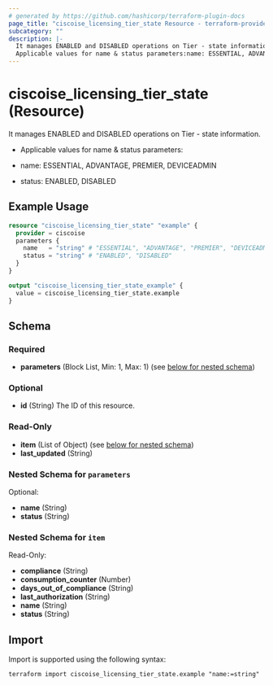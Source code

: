 ```yaml
---
# generated by https://github.com/hashicorp/terraform-plugin-docs
page_title: "ciscoise_licensing_tier_state Resource - terraform-provider-ciscoise"
subcategory: ""
description: |-
  It manages ENABLED and DISABLED operations on Tier - state information.
  Applicable values for name & status parameters:name: ESSENTIAL, ADVANTAGE, PREMIER, DEVICEADMINstatus: ENABLED, DISABLED
---
```


# ciscoise_licensing_tier_state (Resource)

It manages ENABLED and DISABLED operations on Tier - state information.

- Applicable values for name & status parameters:

* name: ESSENTIAL, ADVANTAGE, PREMIER, DEVICEADMIN

* status: ENABLED, DISABLED

## Example Usage

```terraform
resource "ciscoise_licensing_tier_state" "example" {
  provider = ciscoise
  parameters {
    name   = "string" # "ESSENTIAL", "ADVANTAGE", "PREMIER", "DEVICEADMIN"
    status = "string" # "ENABLED", "DISABLED"
  }
}

output "ciscoise_licensing_tier_state_example" {
  value = ciscoise_licensing_tier_state.example
}
```

<!-- schema generated by tfplugindocs -->
## Schema

### Required

- **parameters** (Block List, Min: 1, Max: 1) (see [below for nested schema](#nestedblock--parameters))

### Optional

- **id** (String) The ID of this resource.

### Read-Only

- **item** (List of Object) (see [below for nested schema](#nestedatt--item))
- **last_updated** (String)

<a id="nestedblock--parameters"></a>
### Nested Schema for `parameters`

Optional:

- **name** (String)
- **status** (String)


<a id="nestedatt--item"></a>
### Nested Schema for `item`

Read-Only:

- **compliance** (String)
- **consumption_counter** (Number)
- **days_out_of_compliance** (String)
- **last_authorization** (String)
- **name** (String)
- **status** (String)

## Import

Import is supported using the following syntax:

```shell
terraform import ciscoise_licensing_tier_state.example "name:=string"
```
